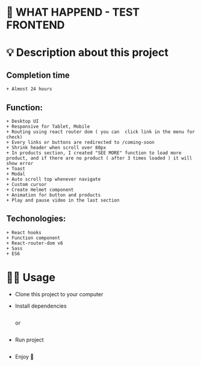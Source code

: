 # 🚀 WHAT HAPPEND - TEST FRONTEND

# 💡 Description about this project

## Completion time
    + Almost 24 hours

## Function:
    + Desktop UI
    + Responsive for Tablet, Mobile
    + Routing using react router dom ( you can  click link in the menu for check)
    + Every links or buttons are redirected to /coming-soon
    + Shrink header when scroll over 80px
    + In products section, I created "SEE MORE" function to load more product, and if there are no product ( after 3 times loaded ) it will show error
    + Toast
    + Modal
    + Auto scroll top whenever navigate
    + Custom cursor
    + Create Helmet component
    + Animation for button and products
    + Play and pause video in the last section

## Techonologies:
    + React hooks
    + Function component
    + React-router-dom v6
    + Sass
    + ES6

# ✍🏻 Usage

- Clone this project to your computer

- Install dependencies
    ```npm i 
    ```
    or
    ```npm i  --force
    ```
- Run project
    ```npm run dev 
    ```
- Enjoy 🥳
